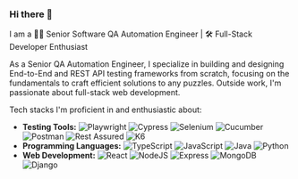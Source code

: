 ### Hi there 👋

I am a 👨‍💻 Senior Software QA Automation Engineer | 🛠️ Full-Stack Developer Enthusiast

As a Senior QA Automation Engineer, I specialize in building and designing End-to-End and REST API testing frameworks from scratch, focusing on the fundamentals to craft efficient solutions to any puzzles. Outside work, I'm passionate about full-stack web development.

Tech stacks I'm proficient in and enthusiastic about:

- **Testing Tools:** ![Playwright](https://img.shields.io/badge/-Playwright-53BDEC?style=flat-square&logo=Playwright&logoColor=white) ![Cypress](https://img.shields.io/badge/-Cypress-17202C?style=flat-square&logo=Cypress&logoColor=white) ![Selenium](https://img.shields.io/badge/-Selenium-43B02A?style=flat-square&logo=Selenium&logoColor=white) ![Cucumber](https://img.shields.io/badge/-Cucumber-23D96C?style=flat-square&logo=Cucumber&logoColor=white) ![Postman](https://img.shields.io/badge/-Postman-FF6C37?style=flat-square&logo=Postman&logoColor=white) ![Rest Assured](https://img.shields.io/badge/-RestAssured-6DB33F?style=flat-square&logo=Java&logoColor=white) ![K6](https://img.shields.io/badge/-k6-7A41C5?style=flat-square&logo=k6&logoColor=white)
- **Programming Languages:** ![TypeScript](https://img.shields.io/badge/-TypeScript-3178C6?style=flat-square&logo=TypeScript&logoColor=white) ![JavaScript](https://img.shields.io/badge/-JavaScript-F7DF1E?style=flat-square&logo=JavaScript&logoColor=black) ![Java](https://img.shields.io/badge/-Java-007396?style=flat-square&logo=Java&logoColor=white) ![Python](https://img.shields.io/badge/-Python-3776AB?style=flat-square&logo=Python&logoColor=white)
- **Web Development:** ![React](https://img.shields.io/badge/-React-61DAFB?style=flat-square&logo=React&logoColor=black) ![NodeJS](https://img.shields.io/badge/-NodeJS-339933?style=flat-square&logo=Node.js&logoColor=white) ![Express](https://img.shields.io/badge/-Express-000000?style=flat-square&logo=Express&logoColor=white) ![MongoDB](https://img.shields.io/badge/-MongoDB-47A248?style=flat-square&logo=MongoDB&logoColor=white) ![Django](https://img.shields.io/badge/-Django-092E20?style=flat-square&logo=Django&logoColor=white)
